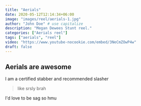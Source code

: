 ```yaml
---
title: "Aerials"
date: 2020-05-12T12:14:34+06:00
image: "images/reel/aerials-1.jpg"
author: "John Doe" # use capitalize
description: "Megan Dewees Stunt reel."
categories: ["Aerials reel"]
tags: ["aerials", "reel"]
video: "https://www.youtube-nocookie.com/embed/3NeCmZOwP4w"
draft: false
---
```


## Aerials are awesome

I am a certified stabber and recommended slasher

> like srsly brah

I'd love to be sag so hmu